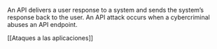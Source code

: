 An API delivers a user response to a system and sends the system’s response back to the user. An API attack occurs when a cybercriminal abuses an API endpoint.

[[Ataques a las aplicaciones]]